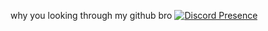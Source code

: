 why you looking through my github bro
[![Discord Presence](https://lanyard.cnrad.dev/api/576511424554205186)](https://discord.com/users/576511424554205186)
